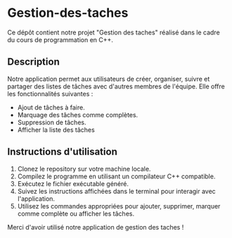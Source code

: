# Gestion-des-taches
Ce dépôt contient notre projet "Gestion des taches" réalisé dans le cadre du cours de programmation en C++.

## Description

Notre application permet aux utilisateurs de créer, organiser, suivre et partager des listes de tâches avec d'autres membres de l'équipe. Elle offre les fonctionnalités suivantes :

- Ajout de tâches à faire.
- Marquage des tâches comme complètes.
- Suppression de tâches.
- Afficher la liste des tâches

## Instructions d'utilisation

1. Clonez le repository sur votre machine locale.
2. Compilez le programme en utilisant un compilateur C++ compatible.
3. Exécutez le fichier exécutable généré.
4. Suivez les instructions affichées dans le terminal pour interagir avec l'application.
5. Utilisez les commandes appropriées pour ajouter, supprimer, marquer comme complète ou afficher les tâches.


Merci d'avoir utilisé notre application de gestion des taches !
